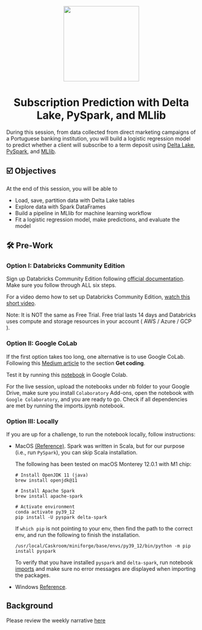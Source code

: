 <p align = "center" draggable=”false” ><img src="https://user-images.githubusercontent.com/37101144/161836199-fdb0219d-0361-4988-bf26-48b0fad160a3.png"
     width="200px"
     height="auto"/>
</p>

# <h1 align="center" id="heading">Subscription Prediction with Delta Lake, PySpark, and MLlib</h1>
During this session, from data collected from direct marketing campaigns of a Portuguese banking institution, you will build a logistic regression model to predict whether a client will subscribe to a term deposit using [Delta Lake](https://delta.io), [PySpark](https://databricks.com/glossary/pyspark), and [MLlib](https://spark.apache.org/docs/latest/ml-guide.html).

## ☑️ Objectives
At the end of this session, you will be able to 

- Load, save, partition data with Delta Lake tables
- Explore data with Spark DataFrames 
- Build a pipeline in MLlib for machine learning workflow
- Fit a logistic regression model, make predictions, and evaluate the model

## :hammer_and_wrench: Pre-Work
### Option I: Databricks Community Edition
Sign up Databricks Community Edition following [official documentation](https://docs.databricks.com/getting-started/community-edition.html). Make sure you follow through ALL six steps. 

For a video demo how to set up Databricks Community Edition, [watch this short video](https://www.youtube.com/watch?v=x3n0bixfP_4&feature=youtu.be&ab_channel=FourthBrainAI). 

Note: It is NOT the same as Free Trial. Free trial lasts 14 days and Databricks uses compute and storage resources in your account ( AWS / Azure / GCP ).

### Option II: Google CoLab
If the first option takes too long, one alternative is to use Google CoLab. Following this [Medium article](https://colab.research.google.com/drive/1jU3IkSTKbB6iHcHr9JYbfp-W0zTRgFWt?usp=sharing) to the section **Get coding**. 

Test it by running this [notebook](https://colab.research.google.com/drive/1qP0y-ZVxFTlPUYBo_ZwRhq2p53Be5RSQ?usp=sharing) in Google Colab.

For the live session, upload the notebooks under nb folder to your Google Drive, make sure you install `Colaboratory` Add-ons, open the notebook with `Google Colaboratory`, and you are ready to go. Check if all dependencies are met by running the imports.ipynb notebook.

### Option III: Locally
If you are up for a challenge, to run the notebook locally, follow instructions: 
 
- MacOS [(Reference)](https://sparkbyexamples.com/pyspark/how-to-install-pyspark-on-mac/). Spark was written in Scala, but for our purpose (i.e., run `PySpark`), you can skip Scala installation. 

    The following has been tested on macOS Monterey 12.0.1 with M1 chip:
    ```
    # Install OpenJDK 11 (java)
    brew install openjdk@11

    # Install Apache Spark
    brew install apache-spark

    # Activate environment
    conda activate py39_12
    pip install -U pyspark delta-spark
    ```

    If `which pip` is not pointing to your env, then find the path to the correct env, and run the following to finish the installation.
    ```
    /usr/local/Caskroom/miniforge/base/envs/py39_12/bin/python -m pip install pyspark 
    ```

    To verify that you have installed `pyspark` and `delta-spark`, run notebook [imports](imports.ipynb) and make sure no error messages are displayed when importing the packages. 

- Windows [Reference](https://sparkbyexamples.com/pyspark/how-to-install-and-run-pyspark-on-windows/). 

## Background
Please review the weekly narrative [here](https://www.notion.so/Week-5-Big-Data-and-AI-1782ced6eeb8435d8e0094513844ce4d)
